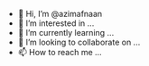 - 👋 Hi, I’m @azimafnaan
- 👀 I’m interested in ...
- 🌱 I’m currently learning ...
- 💞️ I’m looking to collaborate on ...
- 📫 How to reach me ...

<!---
azimafnaan/azimafnaan is a ✨ special ✨ repository because its `README.md` (this file) appears on your GitHub profile.
You can click the Preview link to take a look at your changes.
--->
